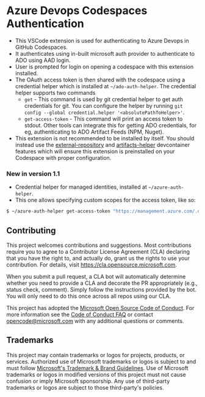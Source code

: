 # Azure Devops Codespaces Authentication

- This VSCode extension is used for authenticating to Azure Devops in GitHub Codespaces.
- It authenticates using in-built microsoft auth provider to authenticate to ADO using AAD login.
- User is prompted for login on opening a codespace with this extension installed.
- The OAuth access token is then shared with the codespace using a credential helper which is installed at `~/ado-auth-helper`. The credential helper supports two commands
  - `get` - This command is used by git credential helper to get auth credentials for git. You can configure the helper by running `git config --global credential.helper '<absolutePathToHelper>'`.
  - `get-access-token` - This command will print an access token to stdout. Other tools can integrate this for getting ADO credentials, for eg, authenticating to ADO Artifact Feeds (NPM, Nuget). 
- This extension is not recommended to be installed by itself. You should instead use the [external-repository](https://github.com/microsoft/codespace-features/tree/main/src/external-repository) and [artifacts-helper](https://github.com/microsoft/codespace-features/tree/main/src/artifacts-helper) devcontainer features which will ensure this extension is preinstalled on your Codespace with proper configuration.

### New in version 1.1
- Credential helper for managed identities, installed at `~/azure-auth-helper`.
- This one allows specifying custom scopes for the access token, like so:
```bash
$ ~/azure-auth-helper get-access-token "https://management.azure.com/.default"
```

## Contributing

This project welcomes contributions and suggestions.  Most contributions require you to agree to a
Contributor License Agreement (CLA) declaring that you have the right to, and actually do, grant us
the rights to use your contribution. For details, visit https://cla.opensource.microsoft.com.

When you submit a pull request, a CLA bot will automatically determine whether you need to provide
a CLA and decorate the PR appropriately (e.g., status check, comment). Simply follow the instructions
provided by the bot. You will only need to do this once across all repos using our CLA.

This project has adopted the [Microsoft Open Source Code of Conduct](https://opensource.microsoft.com/codeofconduct/).
For more information see the [Code of Conduct FAQ](https://opensource.microsoft.com/codeofconduct/faq/) or
contact [opencode@microsoft.com](mailto:opencode@microsoft.com) with any additional questions or comments.

## Trademarks

This project may contain trademarks or logos for projects, products, or services. Authorized use of Microsoft 
trademarks or logos is subject to and must follow 
[Microsoft's Trademark & Brand Guidelines](https://www.microsoft.com/en-us/legal/intellectualproperty/trademarks/usage/general).
Use of Microsoft trademarks or logos in modified versions of this project must not cause confusion or imply Microsoft sponsorship.
Any use of third-party trademarks or logos are subject to those third-party's policies.
